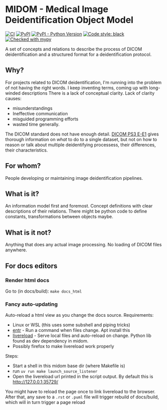 # MIDOM - Medical Image Deidentification Object Model

[![CI](https://github.com/ResearchBureau/midom/actions/workflows/build.yml/badge.svg?branch=main)](https://github.com/ResearchBureau/midom/actions/workflows/build.yml?query=branch%3Amain)
[![PyPI](https://img.shields.io/pypi/v/midom)](https://pypi.org/project/midom/)
[![PyPI - Python Version](https://img.shields.io/pypi/pyversions/midom)](https://pypi.org/project/midom)
[![Code style: black](https://img.shields.io/badge/code%20style-black-000000.svg)](https://github.com/psf/black)
[![Checked with mypy](http://www.mypy-lang.org/static/mypy_badge.svg)](http://mypy-lang.org/)

A set of concepts and relations to describe the process of DICOM deidentification
and a structured format for a deidentification protocol.


## Why?
For projects related to DICOM deidentification, I'm running into the problem of not 
having the right words. I keep inventing terms, coming up with long-winded descriptions
There is a lack of conceptual clarity. Lack of clarity causes:
* misunderstandings
* Ineffective communication
* misguided programming efforts
* wasted time generally.

The DICOM standard does not have enough detail. 
[DICOM PS3 E-E1](https://dicom.nema.org/medical/dicom/current/output/chtml/part15/chapter_E.html#sect_E.1)  gives 
thorough information on _what_ to do to a single dataset, but not on how to reason or
talk about multiple deidentifying processess, their differences, their characteristics.

## For whom?
People developing or maintaining image deidentification pipelines.

## What is it?
An information model first and foremost. Concept definitions with clear descriptions of
their relations. There might be python code to define constants, transformations between objects maybe.

## What is it not?
Anything that does any actual image processing. No loading of DICOM files anywhere.

## For docs editors
### Render html docs
Go to 
(in docs/build): `make docs_html`

### Fancy auto-updating 
Auto-reload a html view as you change the docs source.
Requirements:
* Linux or WSL (this uses some subshell and piping tricks)
* [entr](https://github.com/eradman/entr) - Run a command when files change. Apt install this
* [livereload](https://livereload.readthedocs.io/en/latest/index.html) - Serve local files and auto-reload on change. Python lib found as dev dependency in midom.
* Possibly firefox to make livereload work properly

Steps:
* Start a shell in this midom base dir (where Makefile is) 
* run `uv run make launch_source_listener`
* Open the livereload url printed in the script output. By default this is http://127.0.0.1:35729/

You might have to reload the page once to link livereload to the browser. After that, any
save to a `.rst` or `.puml` file will trigger rebuild of docs/build, which will in turn
trigger a page reload